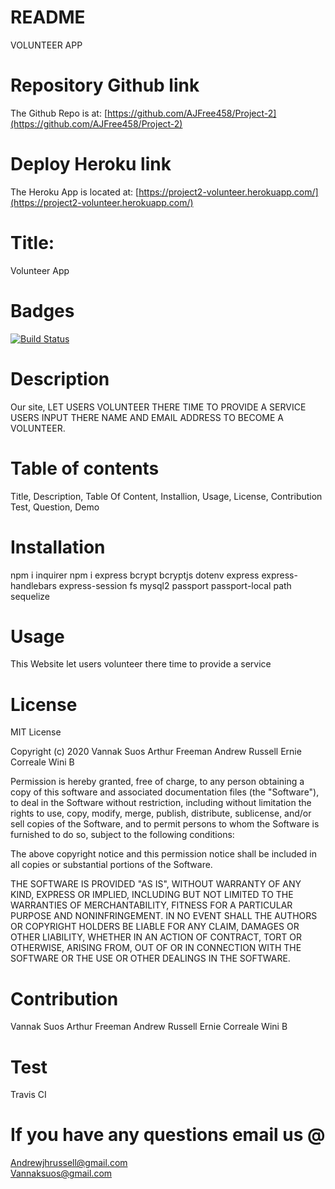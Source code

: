 # README

VOLUNTEER APP

# Repository Github link

The Github Repo is at: [https://github.com/AJFree458/Project-2](https://github.com/AJFree458/Project-2)

# Deploy Heroku link

The Heroku App is located at: [https://project2-volunteer.herokuapp.com/](https://project2-volunteer.herokuapp.com/)

# Title:

Volunteer App

# Badges
[![Build Status](https://travis-ci.com/AJFree458/Project-2.svg?branch=master)](https://travis-ci.com/AJFree458/Project-2)

# Description

Our site, LET USERS VOLUNTEER THERE TIME TO PROVIDE A SERVICE 
USERS INPUT THERE NAME AND EMAIL ADDRESS TO BECOME A VOLUNTEER.

# Table of contents

Title, Description, Table Of Content, Installion, Usage, License, Contribution Test, Question, Demo

# Installation

npm i inquirer npm i express bcrypt bcryptjs dotenv express express-handlebars express-session fs mysql2 passport passport-local path sequelize

# Usage

This Website let users volunteer there time to provide a service

# License

MIT License

Copyright (c) 2020 Vannak Suos Arthur Freeman  Andrew Russell Ernie Correale Wini B

Permission is hereby granted, free of charge, to any person obtaining a copy of this software and associated documentation files (the "Software"), to deal in the Software without restriction, including without limitation the rights to use, copy, modify, merge, publish, distribute, sublicense, and/or sell copies of the Software, and to permit persons to whom the Software is furnished to do so, subject to the following conditions:

The above copyright notice and this permission notice shall be included in all copies or substantial portions of the Software.

THE SOFTWARE IS PROVIDED "AS IS", WITHOUT WARRANTY OF ANY KIND, EXPRESS OR IMPLIED, INCLUDING BUT NOT LIMITED TO THE WARRANTIES OF MERCHANTABILITY, FITNESS FOR A PARTICULAR PURPOSE AND NONINFRINGEMENT. IN NO EVENT SHALL THE AUTHORS OR COPYRIGHT HOLDERS BE LIABLE FOR ANY CLAIM, DAMAGES OR OTHER LIABILITY, WHETHER IN AN ACTION OF CONTRACT, TORT OR OTHERWISE, ARISING FROM, OUT OF OR IN CONNECTION WITH THE SOFTWARE OR THE USE OR OTHER DEALINGS IN THE SOFTWARE.

# Contribution

Vannak Suos Arthur Freeman  Andrew Russell Ernie Correale Wini B

# Test

Travis CI

# If you have any questions email us @

Andrewjhrussell@gmail.com
<br>
Vannaksuos@gmail.com
<br>


